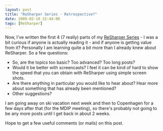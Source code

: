 ```yaml
---
layout: post
title: "ReSharper Series - Retrospective?"
date: 2009-02-10 22:44:00
tags: [ReSharper]
---
```


Now, I've written the first 4 (7 really) parts of my [ReSharper Series](/2009/01/10/resharper-series/) - I was a bit curious if anyone is actually reading it - and if anyone is getting value from it? Personally I am learning quite a bit more than I already knew about ReSharper. So a few questions:
 
 - So, are the topics too basic? Too advanced? Too long posts?
 - Would it be better with screencasts? I feel it can be kind of hard to show the speed that you can obtain with ReSharper using simple screen shots.
 - Are there anything in particular you would like to hear about? Hear more about something that has already been mentioned?
 - Other suggestions?

I am going away on ski vacation next week and then to Copenhagen for a few days after that (for the MDIP meeting), so there's probably not going to be any more posts until I get back in about 2 weeks. 
 
Hope to get a few useful comments (or mails) on this post.
